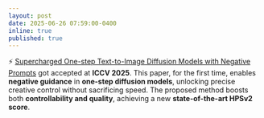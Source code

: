 ```yaml
---
layout: post
date: 2025-06-26 07:59:00-0400
inline: true
published: true
---
```


⚡ <a href="https://arxiv.org/abs/2412.02687">Supercharged One-step Text-to-Image Diffusion Models with Negative Prompts</a> got accepted at <strong class="aurora-text">ICCV 2025</strong>. This paper, for the first time, enables **negative guidance** in **one-step diffusion models**, unlocking precise creative control without sacrificing speed. The proposed method boosts both **controllability and quality**, achieving a new **state-of-the-art HPSv2 score**.

